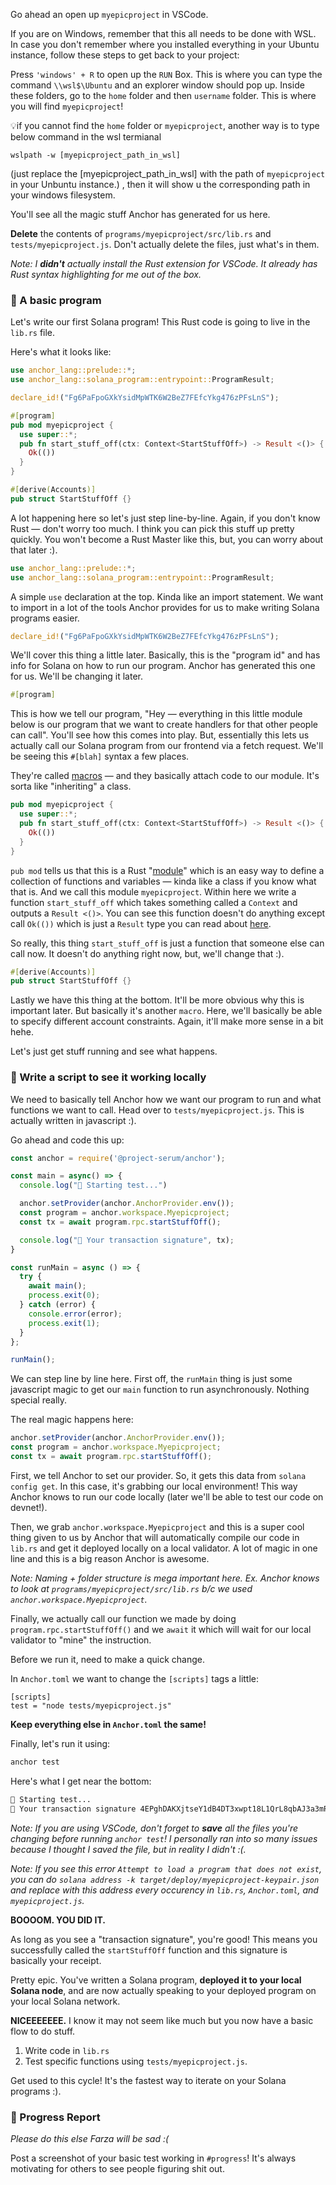 Go ahead an open up `myepicproject` in VSCode.

If you are on Windows, remember that this all needs to be done with WSL. In case you don't remember where you installed everything in your Ubuntu instance, follow these steps to get back to your project:

Press `'windows' + R` to open up the `RUN` Box. This is where you can type the command `\\wsl$\Ubuntu` and an explorer window should pop up.
Inside these folders, go to the `home` folder and then `username` folder. This is where you will find `myepicproject`!

  💡if you cannot find the `home` folder or `myepicproject`, another way is to type below command in the wsl termianal

  `wslpath -w [myepicproject_path_in_wsl]`

  (just replace the [myepicproject_path_in_wsl] with the path of `myepicproject` in your Unbuntu instance.) , then it will show u the corresponding path in your windows filesystem.

You'll see all the magic stuff Anchor has generated for us here.

**Delete** the contents of `programs/myepicproject/src/lib.rs` and  `tests/myepicproject.js`. Don't actually delete the files, just what's in them.

*Note: I **didn't** actually install the Rust extension for VSCode. It already has Rust syntax highlighting for me out of the box.*

### 👶 A basic program

Let's write our first Solana program! This Rust code is going to live in the `lib.rs` file.

Here's what it looks like:

```rust
use anchor_lang::prelude::*;
use anchor_lang::solana_program::entrypoint::ProgramResult;

declare_id!("Fg6PaFpoGXkYsidMpWTK6W2BeZ7FEfcYkg476zPFsLnS");

#[program]
pub mod myepicproject {
  use super::*;
  pub fn start_stuff_off(ctx: Context<StartStuffOff>) -> Result <()> {
    Ok(())
  }
}

#[derive(Accounts)]
pub struct StartStuffOff {}
```

A lot happening here so let's just step line-by-line. Again, if you don't know Rust — don't worry too much. I think you can pick this stuff up pretty quickly. You won't become a Rust Master like this, but, you can worry about that later :).

```rust
use anchor_lang::prelude::*;
use anchor_lang::solana_program::entrypoint::ProgramResult;

```

A simple `use` declaration at the top. Kinda like an import statement. We want to import in a lot of the tools Anchor provides for us to make writing Solana programs easier.

```rust
declare_id!("Fg6PaFpoGXkYsidMpWTK6W2BeZ7FEfcYkg476zPFsLnS");
```

We'll cover this thing a little later. Basically, this is the "program id" and has info for Solana on how to run our program. Anchor has generated this one for us. We'll be changing it later.

```rust
#[program]
```

This is how we tell our program, "Hey — everything in this little module below is our program that we want to create handlers for that other people can call". You'll see how this comes into play. But, essentially this lets us actually call our Solana program from our frontend via a fetch request. We'll be seeing this `#[blah]` syntax a few places.

They're called [macros](http://web.mit.edu/rust-lang_v1.25/arch/amd64_ubuntu1404/share/doc/rust/html/book/first-edition/macros.html) — and they basically attach code to our module. It's sorta like "inheriting" a class.

```rust
pub mod myepicproject {
  use super::*;
  pub fn start_stuff_off(ctx: Context<StartStuffOff>) -> Result <()> {
    Ok(())
  }
}
```

`pub mod` tells us that this is a Rust "[module](https://stevedonovan.github.io/rust-gentle-intro/4-modules.html)" which is an easy way to define a collection of functions and variables — kinda like a class if you know what that is. And we call this module `myepicproject`. Within here we write a function `start_stuff_off` which takes something called a `Context` and outputs a `Result <()>`. You can see this function doesn't do anything except call `Ok(())` which is just a `Result` type you can read about [here](https://doc.rust-lang.org/std/result/).

So really, this thing `start_stuff_off` is just a function that someone else can call now. It doesn't do anything right now, but, we'll change that :).

```rust
#[derive(Accounts)]
pub struct StartStuffOff {}
```

Lastly we have this thing at the bottom. It'll be more obvious why this is important later. But basically it's another `macro`. Here, we'll basically be able to specify different account constraints. Again, it'll make more sense in a bit hehe.

Let's just get stuff running and see what happens.

### 💎 Write a script to see it working locally

We need to basically tell Anchor how we want our program to run and what functions we want to call. Head over to `tests/myepicproject.js`. This is actually written in javascript :).

Go ahead and code this up:

```javascript
const anchor = require('@project-serum/anchor');

const main = async() => {
  console.log("🚀 Starting test...")

  anchor.setProvider(anchor.AnchorProvider.env());
  const program = anchor.workspace.Myepicproject;
  const tx = await program.rpc.startStuffOff();

  console.log("📝 Your transaction signature", tx);
}

const runMain = async () => {
  try {
    await main();
    process.exit(0);
  } catch (error) {
    console.error(error);
    process.exit(1);
  }
};

runMain();
```

We can step line by line here. First off, the `runMain` thing is just some javascript magic to get our `main` function to run asynchronously. Nothing special really.

The real magic happens here:

```javascript
anchor.setProvider(anchor.AnchorProvider.env());
const program = anchor.workspace.Myepicproject;
const tx = await program.rpc.startStuffOff();
```

First, we tell Anchor to set our provider. So, it gets this data from `solana config get`. In this case, it's grabbing our local environment! This way Anchor knows to run our code locally (later we'll be able to test our code on devnet!).

Then, we grab `anchor.workspace.Myepicproject` and this is a super cool thing given to us by Anchor that will automatically compile our code in `lib.rs` and get it deployed locally on a local validator. A lot of magic in one line and this is a big reason Anchor is awesome.

*Note: Naming + folder structure is mega important here. Ex. Anchor knows to look at `programs/myepicproject/src/lib.rs` b/c we used `anchor.workspace.Myepicproject`.*

Finally, we actually call our function we made by doing `program.rpc.startStuffOff()` and we `await` it which will wait for our local validator to "mine" the instruction.

Before we run it, need to make a quick change.

In `Anchor.toml` we want to change the `[scripts]` tags a little:

```
[scripts]
test = "node tests/myepicproject.js"
```

**Keep everything else in `Anchor.toml` the same!**

Finally, let's run it using:

```bash
anchor test
```

Here's what I get near the bottom:

```bash
🚀 Starting test...
📝 Your transaction signature 4EPghDAKXjtseY1dB4DT3xwpt18L1QrL8qbAJ3a3mRaTTZURkgBuUhN3sNhppDbwJNRL75fE53ucTBytoPWNEMAx
```

*Note: If you are using VSCode, don't forget to **save** all the files you're changing before running `anchor test`! I personally ran into so many issues because I thought I saved the file, but in reality I didn't :(.*

*Note: If you see this error `Attempt to load a program that does not exist`, you can do `solana address -k target/deploy/myepicproject-keypair.json` and replace with this address every occurency in `lib.rs`, `Anchor.toml`, and  `myepicproject.js`.*

**BOOOOM. YOU DID IT.**

As long as you see a "transaction signature", you're good! This means you successfully called the `startStuffOff` function and this signature is basically your receipt.

Pretty epic. You've written a Solana program, **deployed it to your local Solana node**, and are now actually speaking to your deployed program on your local Solana network.

**NICEEEEEEE.** I know it may not seem like much but you now have a basic flow to do stuff.

1. Write code in `lib.rs`
2. Test specific functions using `tests/myepicproject.js`.

Get used to this cycle! It's the fastest way to iterate on your Solana programs :).

### 🚨 Progress Report

*Please do this else Farza will be sad :(*

Post a screenshot of your basic test working in `#progress`! It's always motivating for others to see people figuring shit out.
